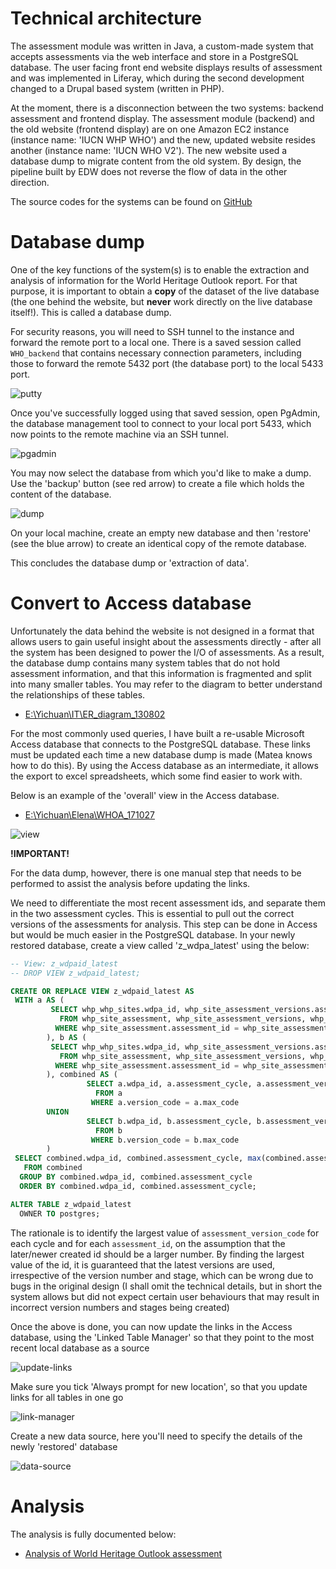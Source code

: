 # Technical architecture

The assessment module was written in Java, a custom-made system that accepts assessments via the web interface and store in a PostgreSQL database. The user facing front end website displays results of assessment and was implemented in Liferay, which during the second development changed to a Drupal based system (written in PHP).

At the moment, there is a disconnection between the two systems: backend assessment and frontend display. The assessment module (backend) and the old website (frontend display) are on one Amazon EC2 instance (instance name: 'IUCN WHP WHO') and the new, updated website resides another (instance name: 'IUCN WHO V2'). The new website used a database dump to migrate content from the old system. By design, the pipeline built by EDW does not reverse the flow of data in the other direction.

The source codes for the systems can be found on [GitHub](https://github.com/iucn-whp)

# Database dump

One of the key functions of the system(s) is to enable the extraction and analysis of information for the World Heritage Outlook report. For that purpose, it is important to obtain a **copy** of the dataset of the live database (the one behind the website, but **never** work directly on the live database itself!). This is called a database dump.

For security reasons, you will need to SSH tunnel to the instance and forward the remote port to a local one. There is a saved session called `WHO_backend` that contains necessary connection parameters, including those to forward the remote 5432 port (the database port) to the local 5433 port. 

![putty](./img/ssh-tunnel.png)

Once you've successfully logged using that saved session, open PgAdmin, the database management tool to connect to your local port 5433, which now points to the remote machine via an SSH tunnel. 

![pgadmin](./img/pgadmin.png)

You may now select the database from which you'd like to make a dump. Use the 'backup' button (see red arrow) to create a file which holds the content of the database.

![dump](./img/dump.png)

On your local machine, create an empty new database and then 'restore' (see the blue arrow) to create an identical copy of the remote database. 

This concludes the database dump or 'extraction of data'.

# Convert to Access database

Unfortunately the data behind the website is not designed in a format that allows users to gain useful insight about the assessments directly - after all the system has been designed to power the I/O of assessments. As a result, the database dump contains many system tables that do not hold assessment information, and that this information is fragmented and split into many smaller tables. You may refer to the diagram to better understand the relationships of these tables.

- [E:\Yichuan\IT\ER_diagram_130802](E:\Yichuan\IT\ER_diagram_130802)

For the most commonly used queries, I have built a re-usable Microsoft Access database that connects to the PostgreSQL database. These links must be updated each time a new database dump is made (Matea knows how to do this). By using the Access database as an intermediate, it allows the export to excel spreadsheets, which some find easier to work with. 

Below is an example of the 'overall' view in the Access database.

- [E:\Yichuan\Elena\WHOA_171027](E:\Yichuan\Elena\WHOA_171027)

![view](./img/view.png)

**!IMPORTANT!** 

For the data dump, however, there is one manual step that needs to be performed to assist the analysis before updating the links. 

We need to differentiate the most recent assessment ids, and separate them in the two assessment cycles. This is essential to pull out the correct versions of the assessments for analysis. This step can be done in Access but would be much easier in the PostgreSQL database. In your newly restored database, create a view called 'z_wdpa_latest' using the below:

```sql
-- View: z_wdpaid_latest
-- DROP VIEW z_wdpaid_latest;

CREATE OR REPLACE VIEW z_wdpaid_latest AS 
 WITH a AS (
         SELECT whp_whp_sites.wdpa_id, whp_site_assessment_versions.assessment_id, whp_site_assessment_versions.assessment_version_id, whp_whp_sites.name_en, whp_site_assessment.assessment_cycle, whp_site_assessment_versions.version_code, max(whp_site_assessment_versions.version_code) OVER (PARTITION BY whp_site_assessment_versions.assessment_id) AS max_code
           FROM whp_site_assessment, whp_site_assessment_versions, whp_whp_sites
          WHERE whp_site_assessment.assessment_id = whp_site_assessment_versions.assessment_id AND whp_whp_sites.site_id = whp_site_assessment.site_id AND whp_site_assessment.assessment_cycle::text = '2014'::text
        ), b AS (
         SELECT whp_whp_sites.wdpa_id, whp_site_assessment_versions.assessment_id, whp_site_assessment_versions.assessment_version_id, whp_whp_sites.name_en, whp_site_assessment.assessment_cycle, whp_site_assessment_versions.version_code, max(whp_site_assessment_versions.version_code) OVER (PARTITION BY whp_site_assessment_versions.assessment_id) AS max_code
           FROM whp_site_assessment, whp_site_assessment_versions, whp_whp_sites
          WHERE whp_site_assessment.assessment_id = whp_site_assessment_versions.assessment_id AND whp_whp_sites.site_id = whp_site_assessment.site_id AND whp_site_assessment.assessment_cycle::text = '2017'::text
        ), combined AS (
                 SELECT a.wdpa_id, a.assessment_cycle, a.assessment_version_id
                   FROM a
                  WHERE a.version_code = a.max_code
        UNION 
                 SELECT b.wdpa_id, b.assessment_cycle, b.assessment_version_id
                   FROM b
                  WHERE b.version_code = b.max_code
        )
 SELECT combined.wdpa_id, combined.assessment_cycle, max(combined.assessment_version_id) AS assessment_version_id
   FROM combined
  GROUP BY combined.wdpa_id, combined.assessment_cycle
  ORDER BY combined.wdpa_id, combined.assessment_cycle;

ALTER TABLE z_wdpaid_latest
  OWNER TO postgres;
```

The rationale is to identify the largest value of `assessment_version_code` for each cycle and for each `assessment_id`, on the assumption that the later/newer created id should be a larger number. By finding the largest value of the id, it is guaranteed that the latest versions are used, irrespective of the version number and stage, which can be wrong due to bugs in the original design (I shall omit the technical details, but in short the system allows but did not expect certain user behaviours that may result in incorrect version numbers and stages being created)

Once the above is done, you can now update the links in the Access database, using the 'Linked Table Manager' so that they point to the most recent local database as a source

![update-links](./img/update-link.png)

Make sure you tick 'Always prompt for new location', so that you update links for all tables in one go

![link-manager](./img/link-manager.png)

Create a new data source, here you'll need to specify the details of the newly 'restored' database

![data-source](./img/data-source.png)

# Analysis

The analysis is fully documented below:

- [Analysis of World Heritage Outlook assessment](http://nbviewer.jupyter.org/github/Yichuans/world-heritage-outlook-analysis/blob/master/analysis.ipynb)


